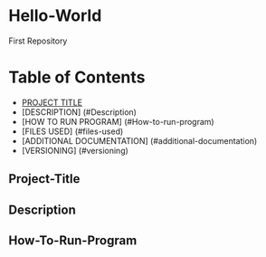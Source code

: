 # Hello-World
First Repository

# **Table of Contents**
- [PROJECT TITLE](#Project-Title)
- [DESCRIPTION] (#Description)
- [HOW TO RUN PROGRAM] (#How-to-run-program)
- [FILES USED] (#files-used)
- [ADDITIONAL DOCUMENTATION] (#additional-documentation)
- [VERSIONING] (#versioning)

## Project-Title


## Description


## How-To-Run-Program

